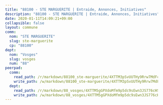 ```yaml
---
title: "88100 - STE MARGUERITE | Entraide, Annonces, Initiatives"
description: "88100 - STE MARGUERITE | Entraide, Annonces, Initiatives"
date: 2020-01-11T14:09:21+09:00
collapsible: false
layout: commune
comm:
  nom: "STE MARGUERITE"
  slug: ste-marguerite
  cp: "88100"
dept:
  nom: "Vosges"
  slug: vosges
  num: "88"
peerpad:
  comm:
    read_path: /r/markdown/88100_ste-marguerite/4XTTM3pSvUUTHy9Rrw7MdFctmsKVeEDQ69frmSHHxMkq16BCt
    write_path: /w/markdown/88100_ste-marguerite/4XTTM3pSvUUTHy9Rrw7MdFctmsKVeEDQ69frmSHHxMkq16BCt-K3TgUCxAgSN1MBB2MPH5fE13DACqH85yLBz1u4NR1sj9Fq4kn7HXCu4tdPrdvNQHo4kbjkEn3wQm35UvD4L7P36uBbPw2TAwM1LrmgtijFXUU82uv8T6JkdBhScFCaqrAVH3951r
  dept:
    read_path: /r/markdown/88_vosges/4XTTM5gGPXdoMfm9p5dc9sEwn3JS776cHSw64JYpD4AKnKgyh
    write_path: /w/markdown/88_vosges/4XTTM5gGPXdoMfm9p5dc9sEwn3JS776cHSw64JYpD4AKnKgyh-K3TgUjEFywcTUHQwfrd2vcZqhoXLakdoQGFv4iriv1FKkvQkBsudnBxafkQDfPcxTDRHN5T6bYyganuvcakuKenYoB5mPLKqUBjNMwpn75GQVixUmzXGkneDufRSqDthC8iyXi1Z
---
```


